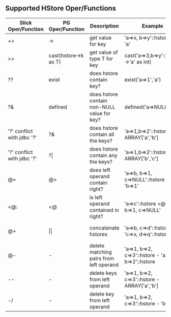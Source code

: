 Supported HStore Oper/Functions
-------------------------------

| Slick Oper/Function | PG Oper/Function |        Description            |            Example              | Result |
| ------------------- | ---------------- | ----------------------------- | ------------------------------- | ------ |
| +>                  | ->               | get value for key             | 'a=>x, b=>y'::hstore -> 'a'     |   x    |
| >>                  | cast(hstore->k as T) | get value of type T for key   | cast('a=>3,b=>y'::hstore ->'a' as int) |  3  |
| ??                  | exist            | does hstore contain key?      | exist('a=>1','a')               |   t    |
| ?&                  | defined          | does hstore contain non-NULL value for key? | defined('a=>NULL','a') |   f   |
| '?' conflict with jdbc '?' | ?&        | does hstore contain all the keys? | 'a=>1,b=>2'::hstore ?& ARRAY['a','b'] |  t  |
| '?' conflict with jdbc '?' | ?&#124;   | does hstore contain any the keys? | 'a=>1,b=>2'::hstore ?&#124; ARRAY['b','c']  |  t  |
| @>                  | @>               | does left operand contain right?  | 'a=>b, b=>1, c=>NULL'::hstore @> 'b=>1' |   t   |
| <@:                 | <@               | is left operand contained in right? | 'a=>c'::hstore <@ 'a=>b, b=>1, c=>NULL' |  f  |
| @+                  | &#124;&#124;     | concatenate hstores           | 'a=>b, c=>d'::hstore &#124;&#124; 'c=>x, d=>q'::hstore | "a"=>"b", "c"=>"x", "d"=>"q" |
| @-                  | -                | delete matching pairs from left operand | 'a=>1, b=>2, c=>3'::hstore - 'a=>4, b=>2'::hstore | "a"=>"1", "c"=>"3" |
| --                  | -                | delete keys from left operand | 'a=>1, b=>2, c=>3'::hstore - ARRAY['a','b'] | "c"=>"3" |
| -/                  | -                | delete key from left operand  | 'a=>1, b=>2, c=>3'::hstore - 'b' | "a"=>"1", "c"=>"3"  |
